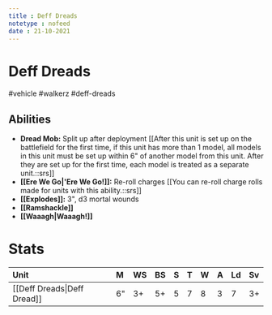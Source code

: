 ```yaml
---
title : Deff Dreads
notetype : nofeed
date : 21-10-2021
---
```


# Deff Dreads
#vehicle #walkerz #deff-dreads

## Abilities

- **Dread Mob:** Split up after deployment [[After this unit is set up on the battlefield for the first time, if this unit has more than 1 model, all models in this unit must be set up within 6" of another model from this unit. After they are set up for the first time, each model is treated as a separate unit.::srs]]
- **[[Ere We Go\|'Ere We Go!]]:** Re-roll charges [[You can re-roll charge rolls made for units with this ability.::srs]]
- **[[Explodes]]:** 3", d3 mortal wounds
- **[[Ramshackle]]**
- **[[Waaagh\|Waaagh!]]**

# Stats

| Unit                        | M   | WS  | BS  | S   | T   | W   | A   | Ld  | Sv  |
|:--------------------------- |:--- |:--- |:--- |:--- |:--- |:--- |:--- |:--- |:--- |
| [[Deff Dreads\|Deff Dread]] | 6"  | 3+  | 5+  | 5   | 7   | 8   | 3   | 7   | 3+  |
